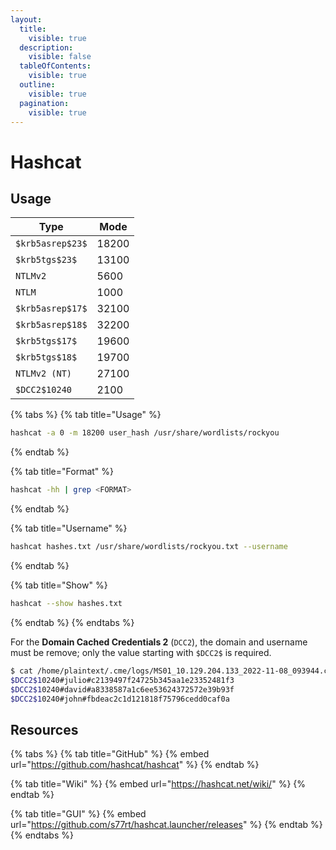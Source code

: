 ```yaml
---
layout:
  title:
    visible: true
  description:
    visible: false
  tableOfContents:
    visible: true
  outline:
    visible: true
  pagination:
    visible: true
---
```


# Hashcat

## Usage

| Type             | Mode  |
| ---------------- | ----- |
| `$krb5asrep$23$` | 18200 |
| `$krb5tgs$23$`   | 13100 |
| `NTLMv2`         | 5600  |
| `NTLM`           | 1000  |
| `$krb5asrep$17$` | 32100 |
| `$krb5asrep$18$` | 32200 |
| `$krb5tgs$17$`   | 19600 |
| `$krb5tgs$18$`   | 19700 |
| `NTLMv2 (NT)`    | 27100 |
| `$DCC2$10240`    | 2100  |

{% tabs %}
{% tab title="Usage" %}
```bash
hashcat -a 0 -m 18200 user_hash /usr/share/wordlists/rockyou
```
{% endtab %}

{% tab title="Format" %}
```bash
hashcat -hh | grep <FORMAT>
```
{% endtab %}

{% tab title="Username" %}
```bash
hashcat hashes.txt /usr/share/wordlists/rockyou.txt --username
```
{% endtab %}

{% tab title="Show" %}
```bash
hashcat --show hashes.txt
```
{% endtab %}
{% endtabs %}

For the **Domain Cached Credentials 2** (`DCC2`), the domain and username must be remove; only the value starting with `$DCC2$` is required.

```bash
$ cat /home/plaintext/.cme/logs/MS01_10.129.204.133_2022-11-08_093944.cached| cut -d ":" -f 2
$DCC2$10240#julio#c2139497f24725b345aa1e23352481f3
$DCC2$10240#david#a8338587a1c6ee53624372572e39b93f
$DCC2$10240#john#fbdeac2c1d121818f75796cedd0caf0a
```

## Resources

{% tabs %}
{% tab title="GitHub" %}
{% embed url="https://github.com/hashcat/hashcat" %}
{% endtab %}

{% tab title="Wiki" %}
{% embed url="https://hashcat.net/wiki/" %}
{% endtab %}

{% tab title="GUI" %}
{% embed url="https://github.com/s77rt/hashcat.launcher/releases" %}
{% endtab %}
{% endtabs %}

